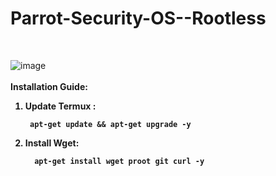 # Parrot-Security-OS--Rootless
<br>

![image](https://user-images.githubusercontent.com/120317751/211310003-50c39cc1-db10-44c2-8e12-3a49190018fb.png)
<br>
<br>
<B> Installation Guide: 
<br>
1. Update Termux :  

        apt-get update && apt-get upgrade -y

2. Install Wget: 

         apt-get install wget proot git curl -y
